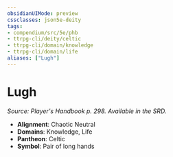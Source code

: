 ```yaml
---
obsidianUIMode: preview
cssclasses: json5e-deity
tags:
- compendium/src/5e/phb
- ttrpg-cli/deity/celtic
- ttrpg-cli/domain/knowledge
- ttrpg-cli/domain/life
aliases: ["Lugh"]
---
```

# Lugh
*Source: Player's Handbook p. 298. Available in the SRD.* 

- **Alignment**: Chaotic Neutral
- **Domains**: Knowledge, Life
- **Pantheon**: Celtic
- **Symbol**: Pair of long hands